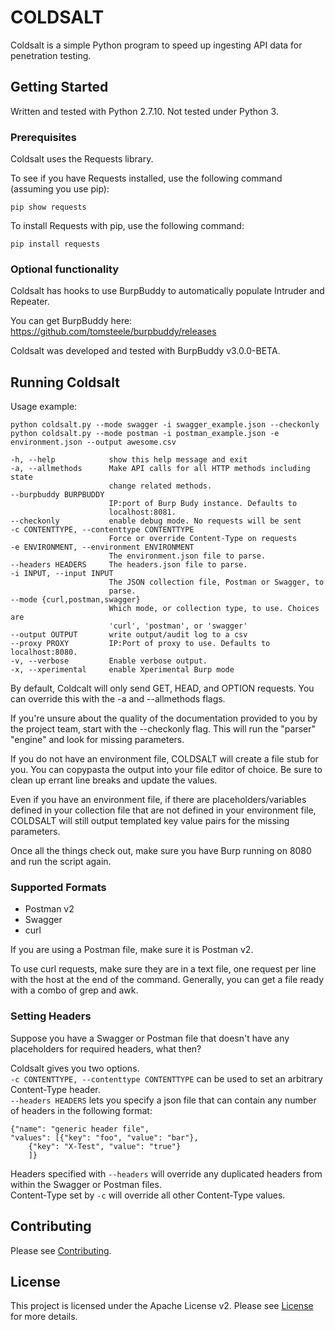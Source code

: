 # COLDSALT

Coldsalt is a simple Python program to speed up ingesting API data for penetration testing.

## Getting Started

Written and tested with Python 2.7.10. Not tested under Python 3.

### Prerequisites

Coldsalt uses the Requests library.   

To see if you have Requests installed, use the following command (assuming you use pip):  
```shell
pip show requests
```

To install Requests with pip, use the following command:  
```shell
pip install requests
```

### Optional functionality

Coldsalt has hooks to use BurpBuddy to automatically populate Intruder and Repeater.

You can get BurpBuddy here: https://github.com/tomsteele/burpbuddy/releases  

Coldsalt was developed and tested with BurpBuddy v3.0.0-BETA.

## Running Coldsalt

Usage example:
```
python coldsalt.py --mode swagger -i swagger_example.json --checkonly
python coldsalt.py --mode postman -i postman_example.json -e environment.json --output awesome.csv

-h, --help            show this help message and exit
-a, --allmethods      Make API calls for all HTTP methods including state
                      change related methods.
--burpbuddy BURPBUDDY
                      IP:port of Burp Budy instance. Defaults to
                      localhost:8081.
--checkonly           enable debug mode. No requests will be sent
-c CONTENTTYPE, --contenttype CONTENTTYPE
                      Force or override Content-Type on requests
-e ENVIRONMENT, --environment ENVIRONMENT
                      The environment.json file to parse.
--headers HEADERS     The headers.json file to parse.
-i INPUT, --input INPUT
                      The JSON collection file, Postman or Swagger, to
                      parse.
--mode {curl,postman,swagger}
                      Which mode, or collection type, to use. Choices are
                      'curl', 'postman', or 'swagger'
--output OUTPUT       write output/audit log to a csv
--proxy PROXY         IP:Port of proxy to use. Defaults to localhost:8080.
-v, --verbose         Enable verbose output.
-x, --xperimental     enable Xperimental Burp mode

```

By default, Coldcalt will only send GET, HEAD, and OPTION requests. You can override this with the -a and --allmethods flags.

If you're unsure about the quality of the documentation provided to you by the project team, start with the --checkonly flag. This will run the "parser" "engine" and look for missing parameters.  

If you do not have an environment file, COLDSALT will create a file stub for you. You can copypasta the output into your file editor of choice. Be sure to clean up errant line breaks and update the values.

Even if you have an environment file, if there are placeholders/variables defined in your collection file that are not defined in your environment file, COLDSALT will still output templated key value pairs for the missing parameters.

Once all the things check out, make sure you have Burp running on 8080 and run the script again.

### Supported Formats

 - Postman v2
 - Swagger
 - curl

If you are using a Postman file, make sure it is Postman v2.

To use curl requests, make sure they are in a text file, one request per line with the host at the end of the command. Generally, you can get a file ready with a combo of grep and awk.

### Setting Headers

Suppose you have a Swagger or Postman file that doesn't have any placeholders for required headers, what then?

Coldsalt gives you two options.  
``` -c CONTENTTYPE, --contenttype CONTENTTYPE ``` can be used to set an arbitrary Content-Type header.  
``` --headers HEADERS ``` lets you specify a json file that can contain any number of headers in the following format:
```
{"name": "generic header file",
"values": [{"key": "foo", "value": "bar"},
	{"key": "X-Test", "value": "true"}
	]}
```

Headers specified with ```--headers``` will override any duplicated headers from within the Swagger or Postman files.  
Content-Type set by ```-c``` will override all other Content-Type values.  

## Contributing

Please see [Contributing](/CONTRIBUTING.md).

## License

This project is licensed under the Apache License v2. Please see [License](/LICENSE) for more details.
